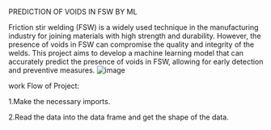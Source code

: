  PREDICTION OF VOIDS IN FSW BY ML

Friction stir welding (FSW) is a widely used technique in the manufacturing industry for joining materials with high strength and durability. However, the presence of voids in FSW can compromise the quality and integrity of the welds. This project aims to develop a machine learning model that can accurately predict the presence of voids in FSW, allowing for early detection and preventive measures.
![image](https://github.com/Namog0916/Prediction-of-Voids-in-FSW-by-Machine-Learning-Project/assets/126410835/2b79d85f-da68-4e78-a20f-558e44561c59)


work Flow of Project:

1.Make the necessary imports.

2.Read the data into the data frame and get the shape of the data.
